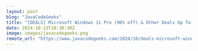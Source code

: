 ```yaml
---
layout: post
blog: "JavaCodeGeeks"
title: "[DEALS] Microsoft Windows 11 Pro (90% off) & Other Deals Up To 98% Off – Offers End Soon!"
date: 2024-10-13T10:30:30Z
image: images/javacodegeeks.png
remote_url: "https://www.javacodegeeks.com/2024/10/deals-microsoft-windows-11-pro-90-off-other-deals-up-to-98-off-offers-end-soon.html"
---
```

